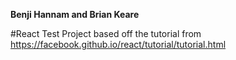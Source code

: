 **Benji Hannam and Brian Keare**

#React Test Project based off the tutorial from https://facebook.github.io/react/tutorial/tutorial.html


